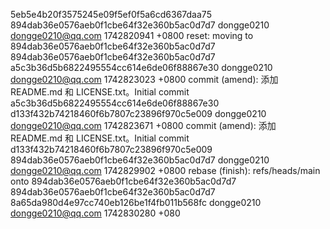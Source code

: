 5eb5e4b20f3575245e09f5ef0f5a6cd6367daa75 894dab36e0576aeb0f1cbe64f32e360b5ac0d7d7 dongge0210 <dongge0210@qq.com> 1742820941 +0800	reset: moving to 894dab36e0576aeb0f1cbe64f32e360b5ac0d7d7
894dab36e0576aeb0f1cbe64f32e360b5ac0d7d7 a5c3b36d5b6822495554cc614e6de06f88867e30 dongge0210 <dongge0210@qq.com> 1742823023 +0800	commit (amend): 添加 README.md 和 LICENSE.txt。Initial commit
a5c3b36d5b6822495554cc614e6de06f88867e30 d133f432b74218460f6b7807c23896f970c5e009 dongge0210 <dongge0210@qq.com> 1742823671 +0800	commit (amend): 添加 README.md 和 LICENSE.txt。Initial commit
d133f432b74218460f6b7807c23896f970c5e009 894dab36e0576aeb0f1cbe64f32e360b5ac0d7d7 dongge0210 <dongge0210@qq.com> 1742829902 +0800	rebase (finish): refs/heads/main onto 894dab36e0576aeb0f1cbe64f32e360b5ac0d7d7
894dab36e0576aeb0f1cbe64f32e360b5ac0d7d7 8a65da980d4e97cc740eb126be1f4fb011b568fc dongge0210 <dongge0210@qq.com> 1742830280 +080